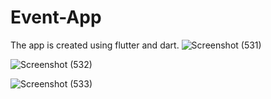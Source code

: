 # Event-App
The app is created using flutter and dart.
![Screenshot (531)](https://user-images.githubusercontent.com/80529211/126822183-fd4a8aac-b045-4378-823f-560070fdfb5c.png)

![Screenshot (532)](https://user-images.githubusercontent.com/80529211/126822347-2343b3b3-ccf1-42e3-a790-75ba26388dd3.png)


![Screenshot (533)](https://user-images.githubusercontent.com/80529211/126822449-372dc1e2-e41c-42b5-95f1-1b3a2dd093e3.png)


